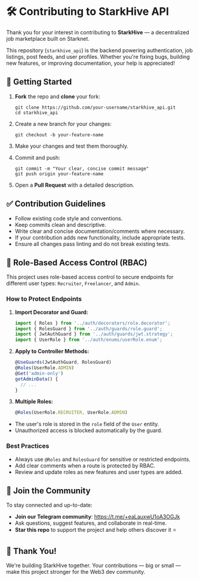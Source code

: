 # 🛠️ Contributing to StarkHive API

Thank you for your interest in contributing to **StarkHive** — a decentralized job marketplace built on Starknet.

This repository (`starkhive_api`) is the backend powering authentication, job listings, post feeds, and user profiles. Whether you're fixing bugs, building new features, or improving documentation, your help is appreciated!

## 🚀 Getting Started

1. **Fork** the repo and **clone** your fork:

   ```
   git clone https://github.com/your-username/starkhive_api.git
   cd starkhive_api
   ```

2. Create a new branch for your changes:

   ```
   git checkout -b your-feature-name
   ```

3. Make your changes and test them thoroughly.

4. Commit and push:

   ```
   git commit -m "Your clear, concise commit message"
   git push origin your-feature-name
   ```

5. Open a **Pull Request** with a detailed description.

## ✅ Contribution Guidelines

- Follow existing code style and conventions.
- Keep commits clean and descriptive.
- Write clear and concise documentation/comments where necessary.
- If your contribution adds new functionality, include appropriate tests.
- Ensure all changes pass linting and do not break existing tests.

## 🔐 Role-Based Access Control (RBAC)

This project uses role-based access control to secure endpoints for different user types: `Recruiter`, `Freelancer`, and `Admin`.

### How to Protect Endpoints

1. **Import Decorator and Guard:**
   ```typescript
   import { Roles } from '../auth/decorators/role.decorator';
   import { RolesGuard } from '../auth/guards/role.guard';
   import { JwtAuthGuard } from '../auth/guards/jwt.strategy';
   import { UserRole } from '../auth/enums/userRole.enum';
   ```
2. **Apply to Controller Methods:**
   ```typescript
   @UseGuards(JwtAuthGuard, RolesGuard)
   @Roles(UserRole.ADMIN)
   @Get('admin-only')
   getAdminData() {
     // ...
   }
   ```
3. **Multiple Roles:**
   ```typescript
   @Roles(UserRole.RECRUITER, UserRole.ADMIN)
   ```

- The user's role is stored in the `role` field of the `User` entity.
- Unauthorized access is blocked automatically by the guard.

### Best Practices

- Always use `@Roles` and `RolesGuard` for sensitive or restricted endpoints.
- Add clear comments when a route is protected by RBAC.
- Review and update roles as new features and user types are added.

## 📢 Join the Community

To stay connected and up-to-date:

- **Join our Telegram community**: https://t.me/+eaLauxwU1oA3OGJk
- Ask questions, suggest features, and collaborate in real-time.
- **Star this repo** to support the project and help others discover it ⭐

## 🙌 Thank You!

We're building StarkHive together. Your contributions — big or small — make this project stronger for the Web3 dev community.
